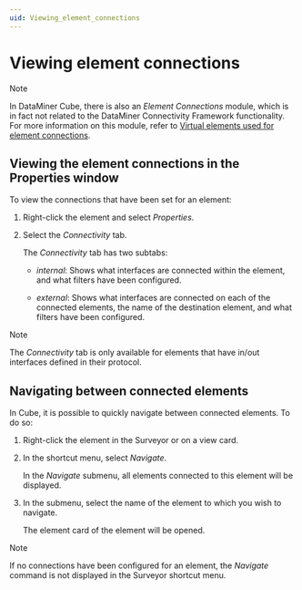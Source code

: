 ```yaml
---
uid: Viewing_element_connections
---
```


# Viewing element connections

> [!NOTE]
> In DataMiner Cube, there is also an *Element Connections* module, which is in fact not related to the DataMiner Connectivity Framework functionality. For more information on this module, refer to [Virtual elements used for element connections](xref:Virtual_elements#virtual-elements-used-for-element-connections).

## Viewing the element connections in the Properties window

To view the connections that have been set for an element:

1. Right-click the element and select *Properties*.

1. Select the *Connectivity* tab.

   The *Connectivity* tab has two subtabs:

   - *internal*: Shows what interfaces are connected within the element, and what filters have been configured.

   - *external*: Shows what interfaces are connected on each of the connected elements, the name of the destination element, and what filters have been configured.

> [!NOTE]
> The *Connectivity* tab is only available for elements that have in/out interfaces defined in their protocol.

## Navigating between connected elements

In Cube, it is possible to quickly navigate between connected elements. To do so:

1. Right-click the element in the Surveyor or on a view card.

1. In the shortcut menu, select *Navigate*.

   In the *Navigate* submenu, all elements connected to this element will be displayed.

1. In the submenu, select the name of the element to which you wish to navigate.

   The element card of the element will be opened.

> [!NOTE]
> If no connections have been configured for an element, the *Navigate* command is not displayed in the Surveyor shortcut menu.
